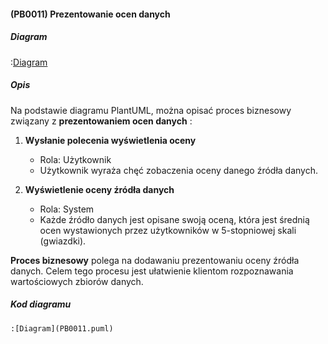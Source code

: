 #### (PB0011) Prezentowanie ocen danych

##### Diagram

:[Diagram](PB0011.puml)


##### Opis

Na podstawie diagramu PlantUML, można opisać proces biznesowy związany z **prezentowaniem ocen danych** :

1. **Wysłanie polecenia wyświetlenia oceny**
   - Rola: Użytkownik
   - Użytkownik wyraża chęć zobaczenia oceny danego źródła danych.

1. **Wyświetlenie oceny źródła danych**
   - Rola: System
   - Każde źródło danych jest opisane swoją oceną, która jest średnią ocen wystawionych przez użytkowników w 5-stopniowej skali (gwiazdki).


**Proces biznesowy**  polega na dodawaniu prezentowaniu oceny źródła danych. Celem tego procesu jest ułatwienie klientom rozpoznawania wartościowych zbiorów danych.


##### Kod diagramu
```
:[Diagram](PB0011.puml)
```
